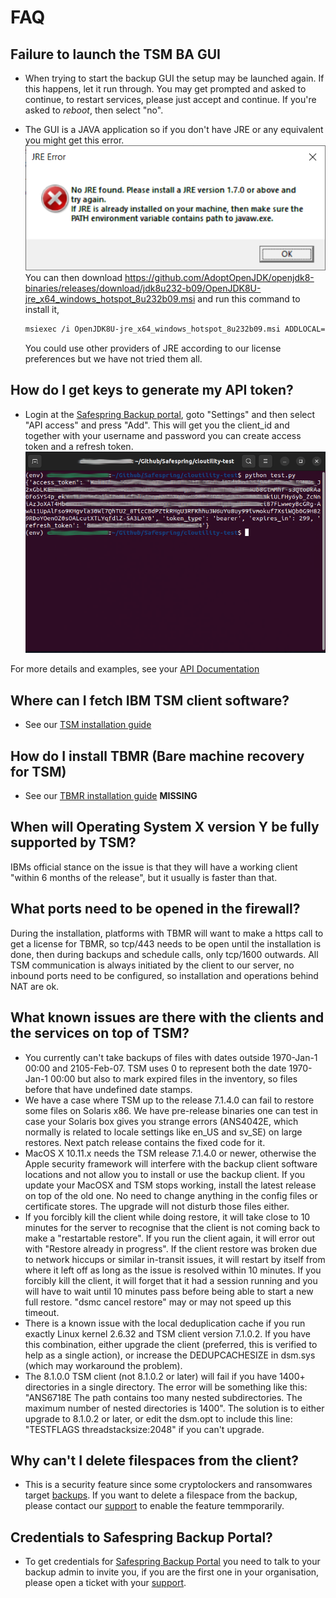 # FAQ

## Failure to launch the TSM BA GUI

- When trying to start the backup GUI the setup may be launched again.
If this happens, let it run through. You may get prompted and asked to continue, to restart services, please just accept and continue. If you're asked to *reboot*, then select "no".
- The GUI is a JAVA application so if you don't have JRE or any equivalent you might get this error.  
![JRE error](../images/baas-jre-error.png)
    You can then download https://github.com/AdoptOpenJDK/openjdk8-binaries/releases/download/jdk8u232-b09/OpenJDK8U-jre_x64_windows_hotspot_8u232b09.msi and
    run this command to install it,  

    ```sh
    msiexec /i OpenJDK8U-jre_x64_windows_hotspot_8u232b09.msi ADDLOCAL=FeatureMain,FeatureEnvironment,FeatureJarFileRunWith INSTALLDIR="c:\Program Files\AdoptOpenJDK\" ALLUSERS=1 /qn /l*v "%temp%\BaaS-openjdk8_jre_x64.log"
    ```

    You could use other providers of JRE according to our license preferences but we have not tried them all.

## How do I get keys to generate my API token?

- Login at the [Safespring Backup portal](https://portal.backup.sto2.safedc.net/), goto "Settings" and then select "API access" and press "Add".
This will get you the client_id and together with your username and password you can create access token and a refresh token.
![Keys](./images/accesstoken.png)

For more details and examples, see your [API Documentation](api.md)

## Where can I fetch IBM TSM client software?

- See our [TSM installation guide](./install/overview.md)

## How do I install TBMR (Bare machine recovery for TSM)

- See our [TBMR installation guide](TBMR) **MISSING**

## When will Operating System X version Y be fully supported by TSM?

IBMs official stance on the issue is that they will have a working client "within 6 months of the release", but it usually is faster than that.

## What ports need to be opened in the firewall?

During the installation, platforms with TBMR will want to make a https call to get a license for TBMR, so tcp/443 needs to be open until
the installation is done, then during backups and schedule calls, only tcp/1600 outwards.
All TSM communication is always initiated by the client to our server,
no inbound ports need to be configured, so installation and operations behind NAT are ok.

## What known issues are there with the clients and the services on top of TSM?

- You currently can't take backups of files with dates outside 1970-Jan-1 00:00 and 2105-Feb-07. TSM uses 0 to represent both the date 1970-Jan-1 00:00 but also to mark expired files in the inventory, so files before that have undefined date stamps.
- We have a case where TSM up to the release 7.1.4.0 can fail to restore some files on Solaris x86. We have pre-release binaries one can test in case your Solaris box gives you strange errors (ANS4042E, which normally is related to locale settings like en_US and sv_SE) on large restores. Next patch release contains the fixed code for it.
- MacOS X 10.11.x needs the TSM release 7.1.4.0 or newer, otherwise the Apple security framework will interfere with the backup client software locations and not allow you to install or use the backup client. If you update your MacOSX and TSM stops working, install the latest release on top of the old one. No need to change anything in the config files or certificate stores. The upgrade will not disturb those files either.
- If you forcibly kill the client while doing restore, it will take close to 10 minutes for the server to recognise that the client is not coming back to make a "restartable restore". If you run the client again, it will error out with "Restore already in progress". If the client restore was broken due to network hiccups or similar in-transit issues, it will restart by itself from where it left off as long as the issue is resolved within 10 minutes. If you forcibly kill the client, it will forget that it had a session running and you will have to wait until 10 minutes pass before being able to start a new full restore. "dsmc cancel restore" may or may not speed up this timeout.
- There is a known issue with the local deduplication cache if you run exactly Linux kernel 2.6.32 and TSM client version 7.1.0.2. If you have this combination, either upgrade the client (preferred, this is verified to help as a single action), or increase the DEDUPCACHESIZE in dsm.sys (which may workaround the problem).
- The 8.1.0.0 TSM client (not 8.1.0.2 or later) will fail if you have 1400+ directories in a single directory. The error will be something like this: "ANS6718E The path contains too many nested subdirectories. The maximum number of nested  directories is 1400". The solution is to either upgrade to 8.1.0.2 or later, or edit the dsm.opt to include this line: "TESTFLAGS threadstacksize:2048" if you can't upgrade.

## Why can't I delete filespaces from the client?

- This is a security feature since some cryptolockers and ransomwares target [backups][ransomware]. If you want to delete a filespace from the backup, please contact our [support](../service/support.md) to enable the feature temmporarily.

## Credentials to Safespring Backup Portal?

- To get credentials for [Safespring Backup Portal](https://portal.backup.sto2.safedc.net/) you need to talk to your backup admin to invite you, if you are the first one in your organisation, please open a ticket with your [support](../service/support.md).

[ransomware]:http://www.backupcentral.com/forum/5/254427/ransomware_deleted_tsm_backups_from_node
[baas-portal]:https://portal.backup.sto2.safedc.net/